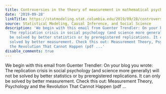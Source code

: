 ```yaml
---
title: Controversies in the theory of measurement in mathematical psychology
date: '2019-09-28'
linkTitle: https://statmodeling.stat.columbia.edu/2019/09/28/controversies-in-the-theory-of-measurement-in-mathematical-psychology/
source: Statistical Modeling, Causal Inference, and Social Science
description: 'We begin with this email from Guenter Trendler: On your blog you wrote:
  The replication crisis in social psychology (and science more generally) will not
  be solved by better statistics or by preregistered replications. It can only be
  solved by better measurement. Check this out: Measurement Theory, Psychology and
  the Revolution That Cannot Happen (pdf ...'
disable_comments: true
---
```

We begin with this email from Guenter Trendler: On your blog you wrote: The replication crisis in social psychology (and science more generally) will not be solved by better statistics or by preregistered replications. It can only be solved by better measurement. Check this out: Measurement Theory, Psychology and the Revolution That Cannot Happen (pdf ...